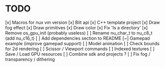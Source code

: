 # TODO

[x] Macros for nux vm version
[x] Blit api
[x] C++ template project
[x] Draw fog effect
[x] Draw primitives
[x] Draw color
[x] Fix 'Is a directory'
[x] Remove os_gpu_init (probably useless)
[ ] Rename nu_char_t to nu_c8_t (add nu_c16_t)
[ ] Add dependencies section to README
[~] Gamepad example (improve gamepad support)
[ ] Model animation
[ ] Check bounds for 2d rendering
[ ] Scissor / Viewport commands
[ ] Indexed textures
[ ] Save / Load GPU resources
[ ] Combine sdk and projects ?
[ ] Fix fog / transparency / dithering
